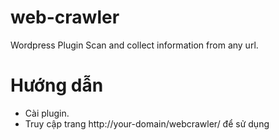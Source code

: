 # web-crawler
Wordpress Plugin Scan and collect information from any url.
# Hướng dẫn
- Cài plugin.
- Truy cập trang http://your-domain/webcrawler/ để sử dụng
